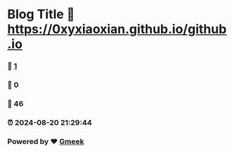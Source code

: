 # Blog Title :link: https://0xyxiaoxian.github.io/github.io 
### :page_facing_up: [1](https://0xyxiaoxian.github.io/github.io/tag.html) 
### :speech_balloon: 0 
### :hibiscus: 46 
### :alarm_clock: 2024-08-20 21:29:44 
### Powered by :heart: [Gmeek](https://github.com/Meekdai/Gmeek)
